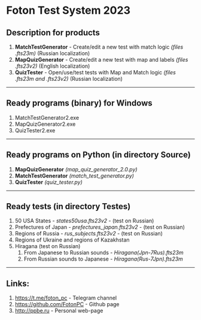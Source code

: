 # Foton Test System 2023

Description for products
----

1) **MatchTestGenerator** - Create/edit a new test with match logic *(files .fts23m)* (Russian localization)
2) **MapQuizGenerator** - Create/edit a new test with map and labels *(files .fts23v2)* (English localization)
3) **QuizTester** - Open/use/test tests with Map and Match logic *(files .fts23m and .fts23v2)* (Russian localization)

-----------------------------------------------
Ready programs (binary) for Windows
----

1. MatchTestGenerator2.exe
2. MapQuizGenerator2.exe
3. QuizTester2.exe

-----------------------------
Ready programs on Python (in directory Source)
-----

1. **MapQuizGenerator** *(map_quiz_generator_2.0.py)*
2. **MatchTestGenerator** *(match_test_generator.py)*
3. **QuizTester** *(quiz_tester.py)*

-----------------------------------------------
Ready tests (in directory Testes)
----

1. 50 USA States - *states50usa.fts23v2* - (test on Russian)
2. Prefectures of Japan - *prefectures_japan.fts23v2* - (test on Russian)
3. Regions of Russia - *rus_subjects.fts23v2* - (test on Russian)
4. Regions of Ukraine and regions of Kazakhstan
5. Hiragana (test on Russian)
    1) From Japanese to Russian sounds - *Hiragana(Jpn-7Rus).fts23m*
    2) From Russian sounds to Japanese - *Hiragana(Rus-7Jpn).fts23m*

--------------------------
Links:
------

1. https://t.me/foton_pc - Telegram channel
2. https://github.com/FotonPC - Github page
3. http://ppbe.ru - Personal web-page